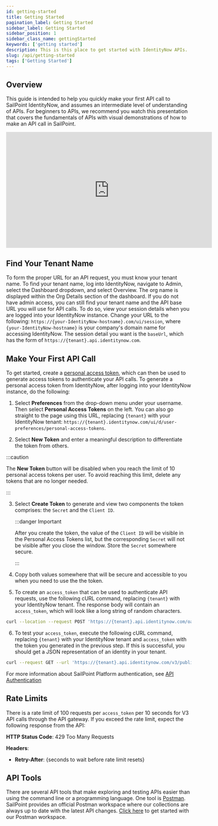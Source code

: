 ```yaml
---
id: getting-started
title: Getting Started
pagination_label: Getting Started
sidebar_label: Getting Started
sidebar_position: 1
sidebar_class_name: gettingStarted
keywords: ['getting started']
description: This is this place to get started with IdentityNow APIs.
slug: /api/getting-started
tags: ['Getting Started']
---
```


## Overview

This guide is intended to help you quickly make your first API call to SailPoint IdentityNow, and assumes an intermediate level of understanding of APIs.  For beginners to APIs, we recommend you watch this presentation that covers the fundamentals of APIs with visual demonstrations of how to make an API call in SailPoint.

<iframe width="560" height="315" src="https://www.youtube.com/embed/YFRz8AcdWXg?si=9AvO6gMT1oCqYXAj" title="YouTube video player" frameborder="0" allow="accelerometer; autoplay; clipboard-write; encrypted-media; gyroscope; picture-in-picture; web-share" allowfullscreen></iframe>

## Find Your Tenant Name

To form the proper URL for an API request, you must know your tenant name. To find your tenant name, log into IdentityNow, navigate to Admin, select the Dashboard dropdown, and select Overview. The org name is displayed within the Org Details section of the dashboard. If you do not have admin access, you can still find your tenant name and the API base URL you will use for API calls. To do so, view your session details when you are logged into your IdentityNow instance. Change your URL to the following: `https://{your-IdentityNow-hostname}.com/ui/session`, where `{your-IdentityNow-hostname}` is your company's domain name for accessing IdentityNow. The session detail you want is the `baseUrl`, which has the form of `https://{tenant}.api.identitynow.com`.

## Make Your First API Call

To get started, create a [personal access token](./authentication.md#personal-access-tokens), which can then be used to generate access tokens to authenticate your API calls. To generate a personal access token from IdentityNow, after logging into your IdentityNow instance, do the following:

1. Select **Preferences** from the drop-down menu under your username. Then select **Personal Access Tokens** on the left. You can also go straight to the page using this URL, replacing `{tenant}` with your IdentityNow tenant: `https://{tenant}.identitynow.com/ui/d/user-preferences/personal-access-tokens`.

2. Select **New Token** and enter a meaningful description to differentiate the token from others.

:::caution

The **New Token** button will be disabled when you reach the limit of 10 personal access tokens per user. To avoid reaching this limit, delete any tokens that are no longer needed.

:::

3. Select **Create Token** to generate and view two components the token comprises: the `Secret` and the `Client ID`.

   :::danger Important

   After you create the token, the value of the `Client ID` will be visible in the Personal Access Tokens list, but the corresponding `Secret` will not be visible after you close the window. Store the `Secret` somewhere secure.

   :::

4. Copy both values somewhere that will be secure and accessible to you when you need to use the the token.

5. To create an `access_token` that can be used to authenticate API requests, use the following cURL command, replacing `{tenant}` with your IdentityNow tenant. The response body will contain an `access_token`, which will look like a long string of random characters.

```bash
curl --location --request POST 'https://{tenant}.api.identitynow.com/oauth/token?grant_type=client_credentials&client_id={client_id}&client_secret={secret}'
```

6. To test your `access_token`, execute the following cURL command, replacing `{tenant}` with your IdentityNow tenant and `access_token` with the token you generated in the previous step. If this is successful, you should get a JSON representation of an identity in your tenant.

```bash
curl --request GET --url 'https://{tenant}.api.identitynow.com/v3/public-identities?limit=1' --header 'authorization: Bearer {access_token}'
```

For more information about SailPoint Platform authentication, see [API Authentication](./authentication.md)

## Rate Limits

There is a rate limit of 100 requests per `access_token` per 10 seconds for V3 API calls through the API gateway. If you exceed the rate limit, expect the following response from the API:

**HTTP Status Code**: 429 Too Many Requests

**Headers**:

- **Retry-After**: {seconds to wait before rate limit resets}

## API Tools

There are several API tools that make exploring and testing APIs easier than using the command line or a programming language. One tool is [Postman](https://www.postman.com/downloads/). SailPoint provides an official Postman workspace where our collections are always up to date with the latest API changes. [Click here](https://developer.sailpoint.com/discuss/t/official-identitynow-postman-workspace/6153) to get started with our Postman workspace.
